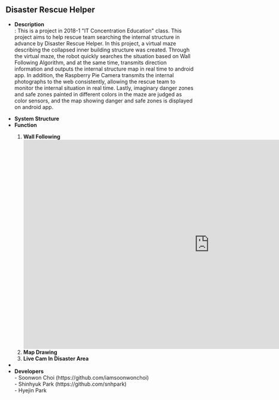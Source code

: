 <h2><b>Disaster Rescue Helper</b></h1>
<ul>
  <p lign="justify">
  <li><b>Description</b></li>
  : This is a project in 2018-1 "IT Concentration Education" class. This project aims to help rescue team searching the internal structure in advance by Disaster Rescue Helper. In this project, a virtual maze describing the collapsed inner building structure was created. Through the virtual maze, the robot quickly searches the situation based on Wall Following Algorithm, and at the same time, transmits direction information and outputs the internal structure map in real time to android app. In addition, the Raspberry Pie Camera transmits the internal photographs to the web consistently, allowing the rescue team to monitor the internal situation in real time. Lastly, imaginary danger zones and safe zones painted in different colors in the maze are judged as color sensors, and the map showing danger and safe zones is displayed on android app.</p>
  <li><b>System Structure</b></li>
  <li><b>Function</b></li>
  <ol>
    <li><b>Wall Following</b></li>
    <iframe width="994" height="559" src="https://www.youtube.com/embed/WoG5qpObs9I" frameborder="0" allow="accelerometer; autoplay; encrypted-media; gyroscope; picture-in-picture" allowfullscreen></iframe>
    <li><b>Map Drawing</b></li>
    <li><b>Live Cam In Disaster Area</b></li>
  </ol>
  <li><b></b></li>
  <li><b>Developers</b></li>
  - Soonwon Choi (https://github.com/iamsoonwonchoi)<br>
  - Shinhyuk Park (https://github.com/snhpark)<br>
  - Hyejin Park
</ul>
